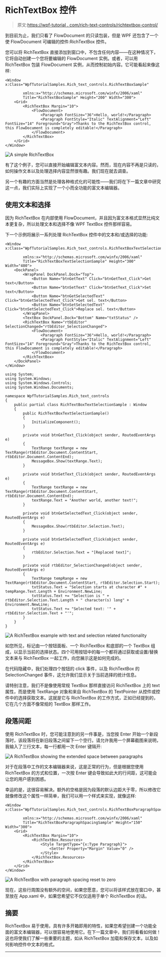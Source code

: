 # RichTextBox 控件

> 原文:[https://wpf-tutorial . com/rich-text-controls/richtextbox-control/](https://wpf-tutorial.com/rich-text-controls/richtextbox-control/)

到目前为止，我们只看了 FlowDocument 的只读包装，但是 WPF 还包含了一个使 FlowDocument 可编辑的控件:RichTextBox 控件。

您可以将 RichTextBox 直接添加到窗口中，不包含任何内容——在这种情况下，它将自动创建一个您将要编辑的 FlowDocument 实例。或者，可以用 RichTextBox 包装 FlowDocument 实例，从而控制初始内容。它可能看起来像这样:

```
<Window x:Class="WpfTutorialSamples.Rich_text_controls.RichTextBoxSample"

        xmlns:x="http://schemas.microsoft.com/winfx/2006/xaml"
        Title="RichTextBoxSample" Height="200" Width="300">
    <Grid>
        <RichTextBox Margin="10">
            <FlowDocument>
                <Paragraph FontSize="36">Hello, world!</Paragraph>
                <Paragraph FontStyle="Italic" TextAlignment="Left" FontSize="14" Foreground="Gray">Thanks to the RichTextBox control, this FlowDocument is completely editable!</Paragraph>
            </FlowDocument>
        </RichTextBox>
    </Grid>
</Window>
```

![](../Images/3dd31c54a17e899bed9c20f4edb15ca3.png "A simple RichTextBox")

有了这个例子，您可以直接开始编辑富文本内容。然而，现在内容不再是只读的，如何操作文本以及处理选择内容显然很有趣。我们现在就去调查。

另一个有趣的方面当然是处理各种格式化的可能性——我们将在下一篇文章中研究这一点，我们实际上实现了一个小而全功能的富文本编辑器。

<input type="hidden" name="IL_IN_ARTICLE">

## 使用文本和选择

因为 RichTextBox 在内部使用 FlowDocument，并且因为富文本格式显然比纯文本更复杂，所以处理文本和选择不像 WPF TextBox 控件那样容易。

下一个示例将展示一系列处理 RichTextBox 控件中的文本和/或选择的功能:

```
<Window x:Class="WpfTutorialSamples.Rich_text_controls.RichTextBoxTextSelectionSample"

        xmlns:x="http://schemas.microsoft.com/winfx/2006/xaml"
        Title="RichTextBoxTextSelectionSample" Height="300" Width="400">
    <DockPanel>
        <WrapPanel DockPanel.Dock="Top">
            <Button Name="btnGetText" Click="btnGetText_Click">Get text</Button>
            <Button Name="btnSetText" Click="btnSetText_Click">Set text</Button>
            <Button Name="btnGetSelectedText" Click="btnGetSelectedText_Click">Get sel. text</Button>
            <Button Name="btnSetSelectedText" Click="btnSetSelectedText_Click">Replace sel. text</Button>
        </WrapPanel>
        <TextBox DockPanel.Dock="Bottom" Name="txtStatus" />
        <RichTextBox Name="rtbEditor" SelectionChanged="rtbEditor_SelectionChanged">
            <FlowDocument>
                <Paragraph FontSize="36">Hello, world!</Paragraph>
                <Paragraph FontStyle="Italic" TextAlignment="Left" FontSize="14" Foreground="Gray">Thanks to the RichTextBox control, this FlowDocument is completely editable!</Paragraph>
            </FlowDocument>
        </RichTextBox>
    </DockPanel>
</Window>
```

```
using System;
using System.Windows;
using System.Windows.Controls;
using System.Windows.Documents;

namespace WpfTutorialSamples.Rich_text_controls
{
	public partial class RichTextBoxTextSelectionSample : Window
	{
		public RichTextBoxTextSelectionSample()
		{
			InitializeComponent();
		}

		private void btnGetText_Click(object sender, RoutedEventArgs e)
		{
			TextRange textRange = new TextRange(rtbEditor.Document.ContentStart, rtbEditor.Document.ContentEnd);
			MessageBox.Show(textRange.Text);
		}

		private void btnSetText_Click(object sender, RoutedEventArgs e)
		{
			TextRange textRange = new TextRange(rtbEditor.Document.ContentStart, rtbEditor.Document.ContentEnd);
			textRange.Text = "Another world, another text!";
		}

		private void btnGetSelectedText_Click(object sender, RoutedEventArgs e)
		{
			MessageBox.Show(rtbEditor.Selection.Text);
		}

		private void btnSetSelectedText_Click(object sender, RoutedEventArgs e)
		{
			rtbEditor.Selection.Text = "[Replaced text]";
		}

		private void rtbEditor_SelectionChanged(object sender, RoutedEventArgs e)
		{
			TextRange tempRange = new TextRange(rtbEditor.Document.ContentStart, rtbEditor.Selection.Start);
			txtStatus.Text = "Selection starts at character #" + tempRange.Text.Length + Environment.NewLine;
			txtStatus.Text += "Selection is " + rtbEditor.Selection.Text.Length + " character(s) long" + Environment.NewLine;
			txtStatus.Text += "Selected text: '" + rtbEditor.Selection.Text + "'";
		}
	}
}
```

![](../Images/0a52fcac53022ab1fd18258a5eacaf96.png "A RichTextBox example with text and selection related functionality")

如您所见，标记由一个按钮面板、一个 RichTextBox 和底部的一个 TextBox 组成，以显示当前的选择状态。四个可用按钮中的每一个都将通过获取或设置/替换文本来与 RichTextBox 一起工作，向您展示这是如何完成的。

在代码隐藏中，我们处理四个按钮的 click 事件，以及 RichTextBox 的 SelectionChanged 事件，这允许我们显示关于当前选择的统计信息。

请特别注意，我们不是像使用常规 TextBox 那样直接访问 RichTextBox 上的 text 属性，而是使用 TextRange 对象和来自 RichTextBox 的 TextPointer 从控件或控件中的选择获取文本。这就是它与 RichTextBox 的工作方式，正如已经提到的，它在几个方面不像常规的 TextBox 那样工作。

## 段落间距

使用 RichTextBox 时，您可能注意到的另一件事是，当您按 Enter 开始一个新段落时，该段落将在新旧段落之间留下一个空行。请允许我用一个屏幕截图来说明，我输入了三行文本，每一行都用一次 Enter 键隔开:

![](../Images/311dbac58c217ddcec1f95f41ba7f7a3.png "A RichTextBox showing the extended space between paragraphs")

对于在段落中工作的文本编辑器来说，这是正常的行为，但是根据您使用 RichTextBox 的方式和位置，一次按 Enter 键会导致如此大的行间距，这可能会让您的用户感到困惑。

幸运的是，这很容易解决。额外的空格是因为段落的默认边距大于零，所以修改它就像修改这个属性一样简单，我们可以用一个样式来实现，就像这样:

```
<Window x:Class="WpfTutorialSamples.Rich_text_controls.RichTextBoxParagraphSpacingSample"

        xmlns:x="http://schemas.microsoft.com/winfx/2006/xaml"
        Title="RichTextBoxParagraphSpacingSample" Height="150" Width="300">
    <Grid>
        <RichTextBox Margin="10">
            <RichTextBox.Resources>
                <Style TargetType="{x:Type Paragraph}">
                    <Setter Property="Margin" Value="0" />
                </Style>
            </RichTextBox.Resources>
        </RichTextBox>
    </Grid>
</Window>
```

![](../Images/c54c32a52aa0b8a2b37ab82d9e5dce11.png "A RichTextBox with paragraph spacing reset to zero")

现在，这些行周围没有额外的空间，如果您愿意，您可以将该样式放在窗口中，甚至放在 App.xaml 中，如果您希望它不仅仅适用于单个 RichTextBox 的话。

## 摘要

RichTextBox 易于使用，具有许多开箱即用的特性，如果您希望创建一个功能全面的富文本编辑器，可以很容易地使用它。在下一篇文章中，我们将看看如何做！这也将使我们了解一些重要的主题，如从 RichTextBox 加载和保存文本，以及如何影响控件中文本的格式。

* * *